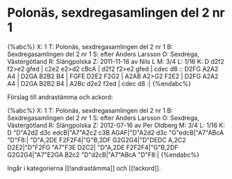 # Polonäs, sexdregasamlingen del 2 nr 1

{%abc%}
X: 1
T: Polonäs, sexdregasamlingen del 2 nr 1
B: Sexdregasamlingen del 2 nr 1
S: efter Anders Larsson
O: Sexdrega, Västergötland
R: Slängpolska
Z: 2011-11-16 av Nils L
M: 3/4
L: 1/16
K: D
d2f2 f2>e2 gfed | c2e2 e2>d2 cBcA | d2f2 f2>e2 gfed | cdec d8 ::
D2FG A2A2 A4 | D2GA B2B2 B4 | FGFE D2E2 F2G2 | A2AB A2>G2 F2E2 |
D2FG A2A2 A4 | D2GA B2B2 B4 | A2Bc d2e2 f2ed | cdec d8 :|
{%endabc%}

Förslag till andrastämma och ackord:

{%abc%}
X: 1
T: Polonäs, sexdregasamlingen del 2 nr 1
B: Sexdregasamlingen del 2 nr 1
S: efter Anders Larsson
O: Sexdrega, Västergötland
R: Slängpolska
Z: 2012-07-16 av Per Oldberg
M: 3/4
L: 1/16
K: D
"D"A2d2 d3c edcB|"A7"A2c2 c3B AGAF|"D"A2d2 d3c "G"edcB|"A7"ABcA "D"F8:|
"D"A,2DE F2F2F4|"G"B,2DF G2G2G4|"D"DEDC A,2C2 D2E2|"D"F2FG "A7"F3E D2C2|
"D"A,2DE F2F2F4|"G"B,2DF G2G2G4|"A7"E2GA B2c2 "D"d2cB|"A7"ABcA "D"F8:|
{%endabc%}

Ingår i kategorierna [[!andrastämma]] och [[!ackord]].
